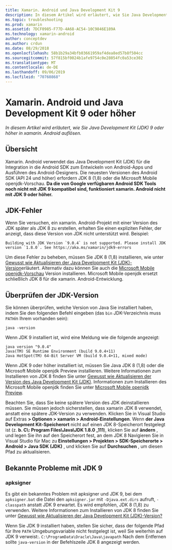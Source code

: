 ```yaml
---
title: Xamarin. Android und Java Development Kit 9
description: In diesem Artikel wird erläutert, wie Sie Java Development Kit (JDK) 9 oder höher in xamarin. Android auflösen.
ms.topic: troubleshooting
ms.prod: xamarin
ms.assetid: 7DCF0985-F77D-4A68-AC54-10C9846E189A
ms.technology: xamarin-android
author: conceptdev
ms.author: crdun
ms.date: 08/29/2018
ms.openlocfilehash: 58b1b29a34bfb03661959af4dea8ed57b8f504cc
ms.sourcegitcommit: 57f815bf0024b1afe9754c0e28054fc0a53ce302
ms.translationtype: MT
ms.contentlocale: de-DE
ms.lasthandoff: 09/06/2019
ms.locfileid: "70760868"
---
```

# <a name="xamarinandroid-and-java-development-kit-9-or-later"></a>Xamarin. Android und Java Development Kit 9 oder höher

_In diesem Artikel wird erläutert, wie Sie Java Development Kit (JDK) 9 oder höher in xamarin. Android auflösen._

## <a name="overview"></a>Übersicht

Xamarin. Android verwendet das Java Development Kit (JDK) für die Integration in die Android SDK zum Entwickeln von Android-Apps und Ausführen des Android-Designers. Die neuesten Versionen des Android SDK (API 24 und höher) erfordern JDK 8 (1,8) oder die Microsoft Mobile openjdk-Vorschau. **Da die von Google verfügbaren Android SDK Tools noch nicht mit JDK 9 kompatibel sind, funktioniert xamarin. Android nicht mit JDK 9 oder höher.**

## <a name="jdk-errors"></a>JDK-Fehler

Wenn Sie versuchen, ein xamarin. Android-Projekt mit einer Version des JDK später als JDK 8 zu erstellen, erhalten Sie einen expliziten Fehler, der anzeigt, dass diese Version von JDK nicht unterstützt wird. Beispiel:

```shell
Building with JDK Version `9.0.4` is not supported. Please install JDK version `1.8.0`. See https://aka.ms/xamarin/jdk9-errors
```

Um diese Fehler zu beheben, müssen Sie JDK 8 (1,8) installieren, wie unter [Gewusst wie Aktualisieren der Java Development Kit (JDK)-Version](~/android/troubleshooting/questions/update-jdk.md)erläutert.
Alternativ dazu können Sie auch die [Microsoft Mobile openjdk-Vorschau](~/android/get-started/installation/openjdk.md) Version installieren. Microsoft Mobile openjdk ersetzt schließlich JDK 8 für die xamarin. Android-Entwicklung.

## <a name="checking-the-jdk-version"></a>Überprüfen der JDK-Version

Sie können überprüfen, welche Version von Java Sie installiert haben, indem Sie den folgenden Befehl eingeben (das `bin` JDK-Verzeichnis muss `PATH`in Ihrem vorhanden sein):

```shell
java -version
```

Wenn JDK 9 installiert ist, wird eine Meldung wie die folgende angezeigt:

```shell
java version "9.0.4"
Java(TM) SE Runtime Environment (build 9.0.4+11)
Java HotSpot(TM) 64-Bit Server VM (build 9.0.4+11, mixed mode)
```

Wenn JDK 9 oder höher installiert ist, müssen Sie Java JDK 8 (1,8) oder die Microsoft Mobile openjdk Preview installieren. Weitere Informationen zum Installieren von JDK 8 finden Sie unter [Gewusst wie Aktualisieren der Version des Java Development Kit (JDK)](~/android/troubleshooting/questions/update-jdk.md). Informationen zum Installieren des Microsoft Mobile openjdk finden Sie unter [Microsoft Mobile openjdk Preview](~/android/get-started/installation/openjdk.md).

Beachten Sie, dass Sie keine spätere Version des JDK deinstallieren müssen. Sie müssen jedoch sicherstellen, dass xamarin JDK 8 verwendet, anstatt eine spätere JDK-Version zu verwenden. Klicken Sie in Visual Studio auf Extras **> Optionen > xamarin > Android-Einstellungen**. Wenn **der Java Development Kit-Speicherort** nicht auf einen JDK 8-Speicherort festgelegt ist (z. **b. C\\: Program Files\\Java\\JDK 1.8.0 _111**), klicken Sie auf **ändern** , und legen Sie ihn auf den Speicherort fest, an dem JDK 8 Navigieren Sie in Visual Studio für Mac zu **Einstellungen > Projekten > SDK-Speicherorte > Android > Java SDK (JDK)** , und klicken Sie auf **Durchsuchen** , um diesen Pfad zu aktualisieren.

## <a name="known-issues-with-jdk-9"></a>Bekannte Probleme mit JDK 9

### <a name="apksigner"></a>apksigner

Es gibt ein bekanntes Problem mit apksigner und JDK 9, bei dem `apksigner.bat` die Datei den `apksigner.jar` mit `-Djava.ext.dirs` aufruft, `-classpath` anstatt JDK 9 erwartet. Es wird empfohlen, JDK 8 (1,8) zu verwenden. Weitere Informationen zum Installieren von JDK 8 finden Sie unter [Gewusst wie Aktualisieren der Java Development Kit (JDK)-Version?](~/android/troubleshooting/questions/update-jdk.md)

Wenn Sie JDK 9 installiert haben, stellen Sie sicher, dass der folgende Pfad für Ihre `PATH` Umgebungsvariable nicht festgelegt ist, weil Sie weiterhin auf JDK 9 verweist:. `C:\ProgramData\Oracle\Java\javapath` Nach dem Entfernen sollte `java-version` in der Befehlszeile JDK 8 angezeigt werden.
